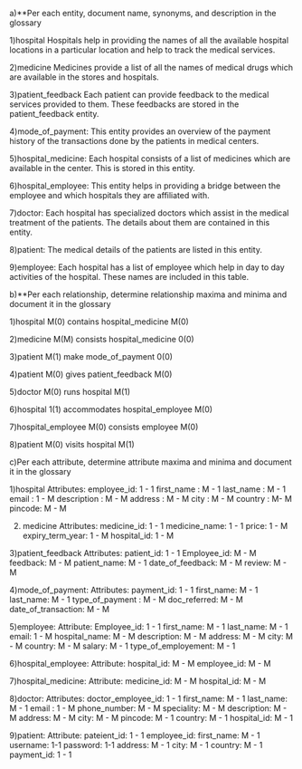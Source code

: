
a)**Per each entity, document name, synonyms, and description in the glossary

  1)hospital
    Hospitals help in providing the names of all the available hospital locations in a particular location and help to track the medical services.

  2)medicine
    Medicines provide a list of all the names of medical drugs which are available in the stores and hospitals.

  3)patient_feedback
    Each patient can provide feedback to the medical services provided to them. These feedbacks are stored in the patient_feedback entity.

  4)mode_of_payment: 
    This entity provides an overview of the payment history of the transactions done by the patients in medical centers.

  5)hospital_medicine:
    Each hospital consists of a list of medicines which are available in the center. This is stored in this entity. 

  6)hospital_employee: 
    This entity helps in providing a bridge between the employee and which hospitals they are affiliated with.

  7)doctor:
    Each hospital has specialized doctors which assist in the medical treatment of the patients. The details about them are contained in this entity.

  8)patient:
    The medical details of the patients are listed in this entity.

  9)employee:
    Each hospital has a list of employee which help in day to day activities of the hospital. These names are included in this table.



b)**Per each relationship, determine relationship maxima and minima and document it in the glossary 


  1)hospital M(0) contains hospital_medicine M(0)

  2)medicine M(M) consists hospital_medicine 0(0)
  
  3)patient M(1) make mode_of_payment 0(0)
  
  4)patient M(0) gives patient_feedback M(0)
  
  5)doctor M(0) runs hospital M(1)
  
  6)hospital 1(1) accommodates hospital_employee M(0)
  
  7)hospital_employee M(0) consists employee M(0)
  
  8)patient M(0) visits hospital M(1)


c)Per each attribute, determine attribute maxima and minima and document it in the glossary

  1)hospital
  Attributes:
 	  employee_id:  1 - 1 
    first_name :  M - 1
    last_name :   M - 1
    email :       1 - M
    description :  M - M
    address	:  M - M
    city   :  M - M
    country  :  M- M
    pincode: 	M - M


  2) medicine
	Attributes:
	  medicine_id:  1 - 1
	  medicine_name: 1 - 1
	  price:     1 - M
	  expiry_term_year: 1 - M
	  hospital_id:    1 - M

  3)patient_feedback
  Attributes:
  	patient_id: 1 - 1
	  Employee_id: M - M
    feedback: M - M
    patient_name: M - 1
    date_of_feedback: M - M
    review: M - M


4)mode_of_payment: 
Attributes:
	  payment_id: 1 - 1
    first_name: M - 1
    last_name: M - 1
    type_of_payment : M - M
    doc_referred: M - M
    date_of_transaction: M - M


5)employee:
	Attribute:
	  Employee_id: 1 - 1
    first_name: M - 1
    last_name: M - 1
    email: 1 - M
    hospital_name: M - M
    description: M - M
    address: M - M
    city: M - M
    country: M - M
    salary: M - 1
    type_of_employement: M - 1


6)hospital_employee:
	Attribute:
    hospital_id: M - M
    employee_id: M - M

7)hospital_medicine:
  Attribute:
    medicine_id: M - M
    hospital_id: M - M


8)doctor: 
Attributes:
	doctor_employee_id: 1 - 1
  first_name: M - 1
  last_name: M - 1
  email : 1 - M
  phone_number: M - M
  speciality: M - M
  description: M - M
  address: M - M
  city: M - M 
  pincode: M - 1
  country: M - 1
  hospital_id: M - 1

9)patient:
 Attribute:
  pateient_id: 1 - 1
  employee_id:
  first_name: M - 1
  username: 1-1
  password: 1-1
  address: M - 1
  city: M - 1
  country: M - 1
  payment_id: 1 - 1

